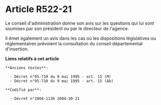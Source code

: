 # Article R522-21

Le conseil d'administration donne son avis sur les questions qui lui sont soumises par son président ou par le directeur de
l'agence.

Il émet également un avis dans les cas où les dispositions législatives ou réglementaires prévoient la consultation du
conseil départemental d'insertion.

**Liens relatifs à cet article**

	**Anciens textes**:

	  - Décret n°95-710 du 9 mai 1995 - art. 15 (M)
	  - Décret n°95-710 du 9 mai 1995 - art. 15 (Ab)

	**Codifié par**:

	  - Décret n°2004-1136 2004-10-21
